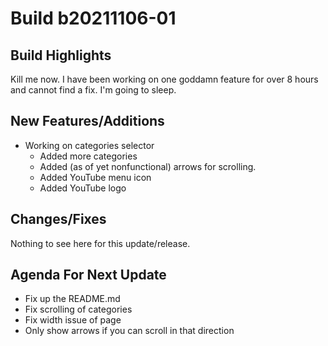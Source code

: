 # Build b20211106-01

## **Build Highlights**

Kill me now. I have been working on one goddamn feature for over 8 hours and cannot find a fix. I'm going to sleep.

## **New Features/Additions**

- Working on categories selector
  - Added more categories
  - Added (as of yet nonfunctional) arrows for scrolling.
  - Added YouTube menu icon
  - Added YouTube logo

## **Changes/Fixes**

Nothing to see here for this update/release.

## **Agenda For Next Update**

- Fix up the README.md
- Fix scrolling of categories
- Fix width issue of page
- Only show arrows if you can scroll in that direction
